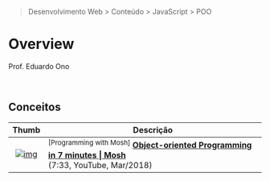 > Desenvolvimento Web > Conteúdo > JavaScript > POO

# Overview

Prof. Eduardo Ono

<br>

## Conceitos

| Thumb | Descrição |
| :-: | --- |
| [![img](https://img.youtube.com/vi/pTB0EiLXUC8/default.jpg)](https://www.youtube.com/watch?v=pTB0EiLXUC8 "Object-oriented Programming in 7 minutes \| Mosh") | <sup>[Programming with Mosh]</sup> [__Object-oriented Programming in 7 minutes \| Mosh__](https://www.youtube.com/watch?v=pTB0EiLXUC8) <br> (7:33, YouTube, Mar/2018)

<br>
